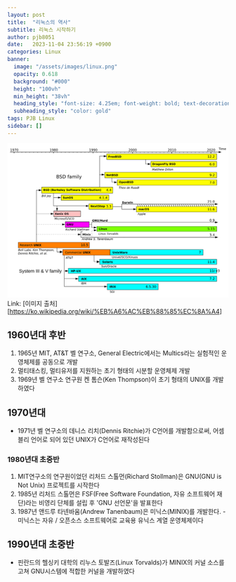 ```yaml
---
layout: post
title:  "리눅스의 역사"
subtitle: 리눅스 시작하기
author: pjb8051
date:   2023-11-04 23:56:19 +0900
categories: Linux 
banner:
  image: "/assets/images/linux.png"
  opacity: 0.618
  background: "#000"
  height: "100vh"
  min_height: "38vh"
  heading_style: "font-size: 4.25em; font-weight: bold; text-decoration: underline"
  subheading_style: "color: gold"
tags: PJB Linux
sidebar: []
---
```


![](/assets/images/linux_history.png)
Link: [이미지 출처][https://ko.wikipedia.org/wiki/%EB%A6%AC%EB%88%85%EC%8A%A4]

## 1960년대 후반
1. 1965년 MIT, AT&T 벨 연구소, General Electric에서는 Multics라는 실험적인 운영체제를 공동으로 개발
2. 멀티태스킹, 멀티유저를 지원하는 초기 형태의 시분할 운영체제 개발
3. 1969년 벨 연구소 연구원 켄 톰슨(Ken Thompson)이 초기 형태의 UNIX를 개발하였다

## 1970년대
* 1971년 벨 연구소의 데니스 리치(Dennis Ritchie)가 C언어를 개발함으로써, 어셈블리 언어로 되어 있던 UNIX가 C언어로 재작성된다

### 1980년대 초중반
1. MIT연구소의 연구원이었던 리처드 스톨먼(Richard Stollman)은 GNU(GNU is Not Unix) 프로젝트를 시작한다
2. 1985년 리처드 스톨먼은 FSF(Free Software Foundation, 자유 소프트웨어 재단)라는 비영리 단체를 설립 후 'GNU 선언문'을 발표한다
3. 1987년 앤드루 타넨바움(Andrew Tanenbaum)은 미닉스(MINIX)를 개발한다.
-미닉스는 자유 / 오픈소스 소프트웨어로 교육용 유닉스 계열 운영체제이다

## 1990년대 초중반
* 핀란드의 헬싱키 대학의 리누스 토발즈(Linux Torvalds)가 MINIX의 커널 소스를 고쳐 GNU시스템에 적합한 커널을 개발하였다